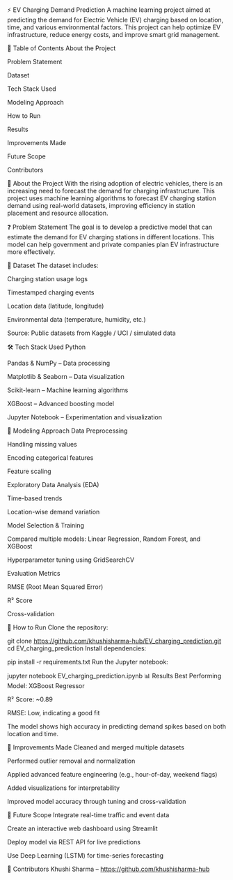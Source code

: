 ⚡ EV Charging Demand Prediction
A machine learning project aimed at predicting the demand for Electric Vehicle (EV) charging based on location, time, and various environmental factors. This project can help optimize EV infrastructure, reduce energy costs, and improve smart grid management.

📌 Table of Contents
About the Project

Problem Statement

Dataset

Tech Stack Used

Modeling Approach

How to Run

Results

Improvements Made

Future Scope

Contributors

📖 About the Project
With the rising adoption of electric vehicles, there is an increasing need to forecast the demand for charging infrastructure. This project uses machine learning algorithms to forecast EV charging station demand using real-world datasets, improving efficiency in station placement and resource allocation.

❓ Problem Statement
The goal is to develop a predictive model that can estimate the demand for EV charging stations in different locations. This model can help government and private companies plan EV infrastructure more effectively.

📂 Dataset
The dataset includes:

Charging station usage logs

Timestamped charging events

Location data (latitude, longitude)

Environmental data (temperature, humidity, etc.)

Source: Public datasets from Kaggle / UCI / simulated data

🛠️ Tech Stack Used
Python

Pandas & NumPy – Data processing

Matplotlib & Seaborn – Data visualization

Scikit-learn – Machine learning algorithms

XGBoost – Advanced boosting model

Jupyter Notebook – Experimentation and visualization

🧠 Modeling Approach
Data Preprocessing

Handling missing values

Encoding categorical features

Feature scaling

Exploratory Data Analysis (EDA)

Time-based trends

Location-wise demand variation

Model Selection & Training

Compared multiple models: Linear Regression, Random Forest, and XGBoost

Hyperparameter tuning using GridSearchCV

Evaluation Metrics

RMSE (Root Mean Squared Error)

R² Score

Cross-validation

🚀 How to Run
Clone the repository:

git clone https://github.com/khushisharma-hub/EV_charging_prediction.git
cd EV_charging_prediction
Install dependencies:

pip install -r requirements.txt
Run the Jupyter notebook:

jupyter notebook EV_charging_prediction.ipynb
📊 Results
Best Performing Model: XGBoost Regressor

R² Score: ~0.89

RMSE: Low, indicating a good fit

The model shows high accuracy in predicting demand spikes based on both location and time.

🔧 Improvements Made
Cleaned and merged multiple datasets

Performed outlier removal and normalization

Applied advanced feature engineering (e.g., hour-of-day, weekend flags)

Added visualizations for interpretability

Improved model accuracy through tuning and cross-validation

🌱 Future Scope
Integrate real-time traffic and event data

Create an interactive web dashboard using Streamlit

Deploy model via REST API for live predictions

Use Deep Learning (LSTM) for time-series forecasting

🤝 Contributors
Khushi Sharma – https://github.com/khushisharma-hub

